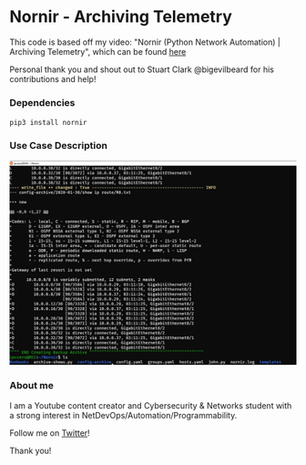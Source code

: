 # Nornir - Archiving Telemetry

This code is based off my video: "Nornir (Python Network Automation) | Archiving Telemetry", which can be found [here](https://www.youtube.com/watch?v=VLOs6V-Xq5E)

Personal thank you and shout out to Stuart Clark @bigevilbeard for his contributions and help!


### Dependencies

```
pip3 install nornir
```


### Use Case Description

![teaser image](./Images/archivingtelpic.png)

### About me
I am a Youtube content creator and Cybersecurity & Networks student with a strong interest in NetDevOps/Automation/Programmability.

Follow me on [Twitter](https://twitter.com/IPvZero)!

Thank you!


